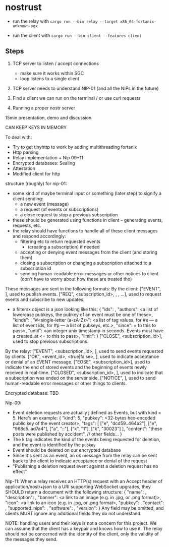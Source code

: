 # nostrust

- run the relay with `cargo run --bin relay --target x86_64-fortanix-unknown-sgx`

- run the client with `cargo run --bin client --features client`


## Steps

1. TCP server to listen / accept connections
    - make sure it works within SGC
    - loop listens to a single client
2. TCP server needs to understand NIP-01 (and all the NIPs in the future)
3. Find a client we can run on the terminal / or use curl requests


1. Running a proper nostr server

15min presentation, demo and discussion

CAN KEEP KEYS IN MEMORY
  
To deal with:
- Try to get tinyhttp to work by adding multithreading fortanix
- Http parsing
- Relay implementation + Nip 09+11
- Encrypted databases: Sealing
- Attestation
- Modified client for http


structure (roughly) for nip-01:
- some kind of maybe terminal input or something (later step) to signify a client sending:
    - a new event (message)
    - a request (of events or subscriptions)
    - a close request to stop a previous subscription
- these should be generated using functions in client – generating events, requests, etc.
- the relay should have functions to handle all of these client messages and respond accordingly:
    - filtering etc to return requested events
        - (creating a subscription) if needed
    - accepting or denying event messages from the client (and storing them)
    - closing a subscription or changing a subscription attached to a subscription id
    - sending human-readable error messages or other notices to client (don't have to worry about how these are treated tho)

These messages are sent in the following formats:
By the client:
["EVENT", <event struct defined defined in event.rs as json>], used to publish events.
["REQ", <subscription_id>, <filters1>, <filters2>, ...], used to request events and subscribe to new updates.
 - a filtersx object is a json looking like this:
    {
    "ids": <a list of event ids>,
    "authors": <a list of lowercase pubkeys, the pubkey of an event must be one of these>,
    "kinds": <a list of a kind numbers>,
    "#<single-letter (a-zA-Z)>": <a list of tag values, for #e — a list of event ids, for #p — a list of pubkeys, etc.>,
    "since": <an integer unix timestamp in seconds. Events must have a created_at >= to this to pass>,
    "until": <an integer unix timestamp in seconds. Events must have a created_at <= to this to pass>,
    "limit": <maximum number of events relays SHOULD return in the initial query>
    }
["CLOSE", <subscription_id>], used to stop previous subscriptions.

By the relay:
["EVENT", <subscription_id>, <event JSON as defined above>], used to send events requested by clients.
["OK", <event_id>, <true|false>, <message>], used to indicate acceptance or denial of an EVENT message.
["EOSE", <subscription_id>], used to indicate the end of stored events and the beginning of events newly received in real-time.
["CLOSED", <subscription_id>, <message>], used to indicate that a subscription was ended on the server side.
["NOTICE", <message>], used to send human-readable error messages or other things to clients.

Encrypted database:
TBD

Nip-09:

- Event deletion requests are actually j defined as Events, but with kind = 5. Here's an example:
{
  "kind": 5,
  "pubkey": <32-bytes hex-encoded public key of the event creator>,
  "tags": [
    ["e", "dcd59..464a2"],
    ["e", "968c5..ad7a4"],
    ["a", "<kind>:<pubkey>:<d-identifier>"],
    ["k", "1"],
    ["k", "30023"]
  ],
  "content": "these posts were published by accident",
  // other fields...
}
- The k tag indicates the kind of the events being requested for deletion, and the event is identified by the `pubkey`
- Event should be deleted on our encrypted database
- Since it's sent as an event, an ok message from the relay can be sent back to the client to indicate acceptance or denial of the request
- "Publishing a deletion request event against a deletion request has no effect"

Nip-11:
When a relay receives an HTTP(s) request with an Accept header of application/nostr+json to a URI supporting WebSocket upgrades, they SHOULD return a document with the following structure:
{
  "name": <string identifying relay>,
  "description": <string with detailed information>,
  "banner": <a link to an image (e.g. in .jpg, or .png format)>,
  "icon": <a link to an icon (e.g. in .jpg, or .png format>,
  "pubkey": <administrative contact pubkey>,
  "contact": <administrative alternate contact>,
  "supported_nips": <a list of NIP numbers supported by the relay>,
  "software": <string identifying relay software URL>,
  "version": <string version identifier>
}
Any field may be omitted, and clients MUST ignore any additional fields they do not understand.


NOTE: handling users and their keys is not a concern for this project. We can assume that the client has a keypair and knows how to use it. The relay should not be concerned with the identity of the client, only the validity of the messages they send.